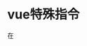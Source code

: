 # vue特殊指令

在<template>中

{{ variable}}              綁定 variable 至值  (可為表達式)

v-bind:class="variable"    綁定 variable 至屬性
:class="variable"          等效上  綁定屬性簡寫 :

v-on:click                 事件
@click                     等效上  事件簡寫



v-model 綁定 使用者輸入 與 資料
v-if
v-for

關鍵字

mount      山  渲染
props      接收
template   樣板
components 組件
